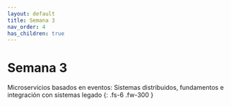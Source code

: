 ```yaml
---
layout: default
title: Semana 3
nav_order: 4
has_children: true
---
```


# Semana 3

Microservicios basados en eventos: Sistemas distribuidos, fundamentos e integración con sistemas legado
{: .fs-6 .fw-300 }